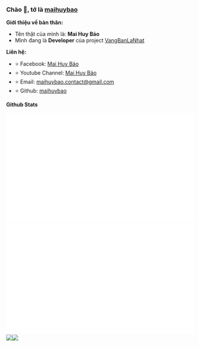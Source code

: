 ### Chào 👋, tớ là [maihuybao](https://github.com/maihuybao)

**Giới thiệu về bản thân:**

 - Tên thật của mình là: **Mai Huy Bảo**
 - Mình đang là **Developer** của project [VangBanLaNhat](https://github.com/VangBanLaNhat)

**Liên hệ:**
 
 - ⭐ Facebook: [Mai Huy Bảo](https://fb.me/JustOnly.MaiHuyBao.Official)
 - ⭐ Youtube Channel: [Mai Huy Bảo](https://www.youtube.com/channel/maihuybao)
 - ⭐ Email: [maihuybao.contact@gmail.com](mailto:maihuybao.contact@gmail.com)
 - ⭐ Github: [maihuybao](https://github.com/maihuybao)

**Github Stats**

![](https://raw.githubusercontent.com/maihuybao/stats/master/generated/overview.svg)![](https://raw.githubusercontent.com/maihuybao/stats/master/generated/languages.svg)
![](https://github-readme-stats.vercel.app/api?username=maihuybao&include_all_commits=true&count_private=true&show_icons=true)![](http://github-readme-streak-stats.herokuapp.com?user=maihuybao) 

